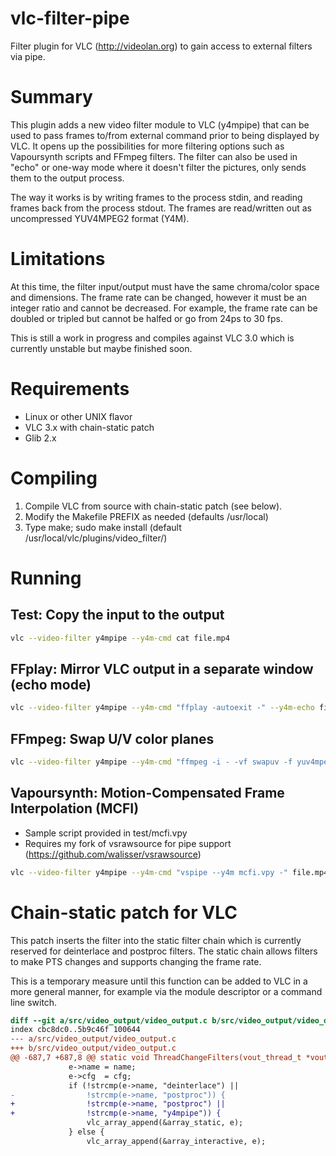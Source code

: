 # vlc-filter-pipe
Filter plugin for VLC (http://videolan.org) to gain access to external filters via pipe.

# Summary
This plugin adds a new video filter module to VLC (y4mpipe) that can be used to pass frames
to/from external command prior to being displayed by VLC. It opens up the possibilities for
more filtering options such as Vapoursynth scripts and FFmpeg filters. The filter can also
be used in "echo" or one-way mode where it doesn't filter the pictures, only sends them to the
output process.

The way it works is by writing frames to the process stdin, and reading frames back from the process
stdout. The frames are read/written out as uncompressed YUV4MPEG2 format (Y4M).

# Limitations
At this time, the filter input/output must have the same chroma/color space and dimensions. The frame
rate can be changed, however it must be an integer ratio and cannot be decreased. For example, the frame
rate can be doubled or tripled but cannot be halfed or go from 24ps to 30 fps.

This is still a work in progress and compiles against VLC 3.0 which is currently unstable but maybe finished
soon.

# Requirements
  * Linux or other UNIX flavor
  * VLC 3.x with chain-static patch
  * Glib 2.x
  
# Compiling
  1. Compile VLC from source with chain-static patch (see below). 
  2. Modify the Makefile PREFIX as needed (defaults /usr/local)
  3. Type make; sudo make install (default /usr/local/vlc/plugins/video_filter/)

# Running

## Test: Copy the input to the output
~~~~bash
vlc --video-filter y4mpipe --y4m-cmd cat file.mp4
~~~~

## FFplay: Mirror VLC output in a separate window (echo mode)
~~~~bash
vlc --video-filter y4mpipe --y4m-cmd "ffplay -autoexit -" --y4m-echo file.mp4
~~~~

## FFmpeg: Swap U/V color planes
~~~~bash
vlc --video-filter y4mpipe --y4m-cmd "ffmpeg -i - -vf swapuv -f yuv4mpegpipe -" file.mp4
~~~~

## Vapoursynth: Motion-Compensated Frame Interpolation (MCFI)
  * Sample script provided in test/mcfi.vpy
  * Requires my fork of vsrawsource for pipe support (https://github.com/walisser/vsrawsource)

~~~~bash
vlc --video-filter y4mpipe --y4m-cmd "vspipe --y4m mcfi.vpy -" file.mp4
~~~~

# Chain-static patch for VLC
This patch inserts the filter into the static filter chain which is currently reserved
for deinterlace and postproc filters. The static chain allows filters to make PTS changes
and supports changing the frame rate.

This is a temporary measure until this function can be added to VLC in a more general manner,
for example via the module descriptor or a command line switch.

~~~~diff
diff --git a/src/video_output/video_output.c b/src/video_output/video_output.c
index cbc8dc0..5b9c46f 100644
--- a/src/video_output/video_output.c
+++ b/src/video_output/video_output.c
@@ -687,7 +687,8 @@ static void ThreadChangeFilters(vout_thread_t *vout,
             e->name = name;
             e->cfg  = cfg;
             if (!strcmp(e->name, "deinterlace") ||
-                !strcmp(e->name, "postproc")) {
+                !strcmp(e->name, "postproc") ||
+                !strcmp(e->name, "y4mpipe")) {
                 vlc_array_append(&array_static, e);
             } else {
                 vlc_array_append(&array_interactive, e);
~~~~
